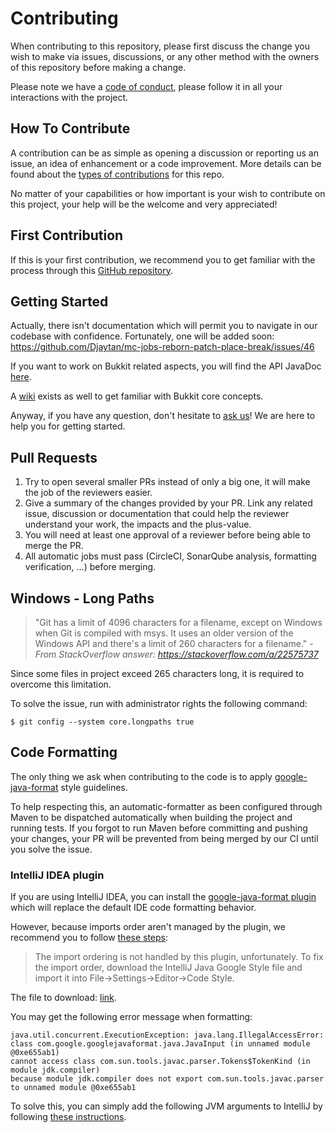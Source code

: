 # Contributing

When contributing to this repository, please first discuss the change you wish to make via issues,
discussions, or any other method with the owners of this repository before making a change.

Please note we have a [code of conduct](CODE_OF_CONDUCT.md), please follow it in all your
interactions with the project.

## How To Contribute

A contribution can be as simple as opening a discussion or reporting us an issue, an idea of
enhancement or a code improvement. More details can be found about the
[types of contributions](docs/types-of-contributions.md) for this repo.

No matter of your capabilities or how important is your wish to contribute on this project, your
help will be the welcome and very appreciated!

## First Contribution

If this is your first contribution, we recommend you to get familiar with the process through
this [GitHub repository](https://github.com/firstcontributions/first-contributions).

## Getting Started

Actually, there isn't documentation which will permit you to navigate in our codebase with
confidence. Fortunately, one will be added soon:
https://github.com/Djaytan/mc-jobs-reborn-patch-place-break/issues/46

If you want to work on Bukkit related aspects, you will find the API JavaDoc
[here](https://hub.spigotmc.org/javadocs/spigot/).

A [wiki](https://bukkit.fandom.com/wiki/Main_Page) exists as well to get familiar with Bukkit
core concepts.

Anyway, if you have any question, don't hesitate to
[ask us](https://github.com/Djaytan/mc-jobs-reborn-patch-place-break/discussions)! We are here
to help you for getting started.

## Pull Requests

1. Try to open several smaller PRs instead of only a big one, it will make the job of the reviewers
   easier.
2. Give a summary of the changes provided by your PR. Link any related issue, discussion or
   documentation that could help the reviewer understand your work, the impacts and the plus-value.
3. You will need at least one approval of a reviewer before being able to merge the PR.
4. All automatic jobs must pass (CircleCI, SonarQube analysis, formatting verification, ...) before
   merging.

## Windows - Long Paths

> "Git has a limit of 4096 characters for a filename, except on Windows when Git is compiled with
> msys. It uses an older version of the Windows API and there's a limit of 260 characters for a
> filename." - _From StackOverflow answer: https://stackoverflow.com/a/22575737_

Since some files in project exceed 265 characters long, it is required to overcome this limitation.

To solve the issue, run with administrator rights the following command:

```
$ git config --system core.longpaths true
```

## Code Formatting

The only thing we ask when contributing to the code is to apply
[google-java-format](https://google.github.io/styleguide/javaguide.html) style guidelines.

To help respecting this, an automatic-formatter as been configured through Maven to be dispatched
automatically when building the project and running tests. If you forgot to run Maven before
committing and pushing your changes, your PR will be prevented from being merged by our CI until
you solve the issue.

### IntelliJ IDEA plugin

If you are using IntelliJ IDEA, you can install the
[google-java-format plugin](https://plugins.jetbrains.com/plugin/8527-google-java-format) which will
replace the default IDE code formatting behavior.

However, because imports order aren't managed by the plugin, we recommend you to follow
[these steps](https://github.com/google/google-java-format#intellij-android-studio-and-other-jetbrains-ides):

> The import ordering is not handled by this plugin, unfortunately. To fix the import order,
> download the IntelliJ Java Google Style file and import it into File→Settings→Editor→Code Style.

The file to
download: [link](https://raw.githubusercontent.com/google/styleguide/gh-pages/intellij-java-google-style.xmlhttps://raw.githubusercontent.com/google/styleguide/gh-pages/intellij-java-google-style.xml).

You may get the following error message when formatting:

```
java.util.concurrent.ExecutionException: java.lang.IllegalAccessError:
class com.google.googlejavaformat.java.JavaInput (in unnamed module @0xe655ab1)
cannot access class com.sun.tools.javac.parser.Tokens$TokenKind (in module jdk.compiler)
because module jdk.compiler does not export com.sun.tools.javac.parser to unnamed module @0xe655ab1
```

To solve this, you can simply add the following JVM arguments to IntelliJ by
following [these instructions](https://github.com/google/google-java-format/blob/master/README.md#intellij-jre-config).
